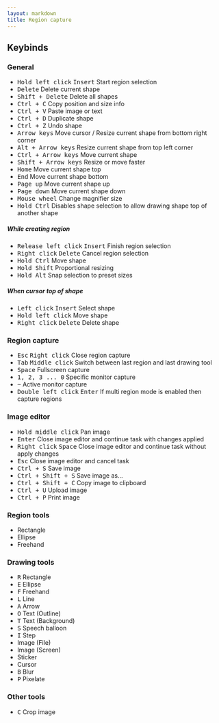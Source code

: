 ```yaml
---
layout: markdown
title: Region capture
---
```


## Keybinds

### General

* <kbd>Hold left click</kbd> <kbd>Insert</kbd> Start region selection
* <kbd>Delete</kbd> Delete current shape
* <kbd>Shift + Delete</kbd> Delete all shapes
* <kbd>Ctrl + C</kbd> Copy position and size info
* <kbd>Ctrl + V</kbd> Paste image or text
* <kbd>Ctrl + D</kbd> Duplicate shape
* <kbd>Ctrl + Z</kbd> Undo shape
* <kbd>Arrow keys</kbd> Move cursor / Resize current shape from bottom right corner
* <kbd>Alt + Arrow keys</kbd> Resize current shape from top left corner
* <kbd>Ctrl + Arrow keys</kbd> Move current shape
* <kbd>Shift + Arrow keys</kbd> Resize or move faster
* <kbd>Home</kbd> Move current shape top
* <kbd>End</kbd> Move current shape bottom
* <kbd>Page up</kbd> Move current shape up
* <kbd>Page down</kbd> Move current shape down
* <kbd>Mouse wheel</kbd> Change magnifier size
* <kbd>Hold Ctrl</kbd> Disables shape selection to allow drawing shape top of another shape

##### While creating region

* <kbd>Release left click</kbd> <kbd>Insert</kbd> Finish region selection
* <kbd>Right click</kbd> <kbd>Delete</kbd> Cancel region selection
* <kbd>Hold Ctrl</kbd> Move shape
* <kbd>Hold Shift</kbd> Proportional resizing
* <kbd>Hold Alt</kbd> Snap selection to preset sizes

##### When cursor top of shape

* <kbd>Left click</kbd> <kbd>Insert</kbd> Select shape
* <kbd>Hold left click</kbd> Move shape
* <kbd>Right click</kbd> <kbd>Delete</kbd> Delete shape

### Region capture

* <kbd>Esc</kbd> <kbd>Right click</kbd> Close region capture
* <kbd>Tab</kbd> <kbd>Middle click</kbd> Switch between last region and last drawing tool
* <kbd>Space</kbd> Fullscreen capture
* <kbd>1, 2, 3 ... 0</kbd> Specific monitor capture
* <kbd>~</kbd> Active monitor capture
* <kbd>Double left click</kbd> <kbd>Enter</kbd> If multi region mode is enabled then capture regions

### Image editor

* <kbd>Hold middle click</kbd> Pan image
* <kbd>Enter</kbd> Close image editor and continue task with changes applied
* <kbd>Right click</kbd> <kbd>Space</kbd> Close image editor and continue task without apply changes
* <kbd>Esc</kbd> Close image editor and cancel task
* <kbd>Ctrl + S</kbd> Save image
* <kbd>Ctrl + Shift + S</kbd> Save image as...
* <kbd>Ctrl + Shift + C</kbd> Copy image to clipboard
* <kbd>Ctrl + U</kbd> Upload image
* <kbd>Ctrl + P</kbd> Print image

### Region tools

* Rectangle
* Ellipse
* Freehand

### Drawing tools

* <kbd>R</kbd> Rectangle
* <kbd>E</kbd> Ellipse
* <kbd>F</kbd> Freehand
* <kbd>L</kbd> Line
* <kbd>A</kbd> Arrow
* <kbd>O</kbd> Text (Outline)
* <kbd>T</kbd> Text (Background)
* <kbd>S</kbd> Speech balloon
* <kbd>I</kbd> Step
* Image (File)
* Image (Screen)
* Sticker
* Cursor
* <kbd>B</kbd> Blur
* <kbd>P</kbd> Pixelate

### Other tools

* <kbd>C</kbd> Crop image